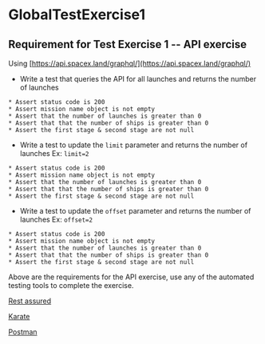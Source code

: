 # GlobalTestExercise1


Requirement for Test Exercise 1 --  API exercise
---


Using [https://api.spacex.land/graphql/](https://api.spacex.land/graphql/)

- Write a test that queries the API for all launches and returns the number of launches
```shell
* Assert status code is 200
* Assert mission name object is not empty
* Assert that the number of launches is greater than 0
* Assert that that the number of ships is greater than 0
* Assert the first stage & second stage are not null
```
- Write a test to update the ``limit`` parameter and returns the number of launches Ex: ```limit=2```
```shell
* Assert status code is 200
* Assert mission name object is not empty
* Assert that the number of launches is greater than 0
* Assert that that the number of ships is greater than 0
* Assert the first stage & second stage are not null
```
- Write a test to update the ``offset`` parameter and returns the number of launches Ex: ```offset=2```
```shell
* Assert status code is 200
* Assert mission name object is not empty
* Assert that the number of launches is greater than 0
* Assert that that the number of ships is greater than 0
* Assert the first stage & second stage are not null
```

Above are the requirements for the API exercise, use any of the automated testing tools to complete the exercise.

[Rest assured](https://rest-assured.io/)

[Karate](https://github.com/karatelabs/karate)

[Postman](https://www.postman.com/)
